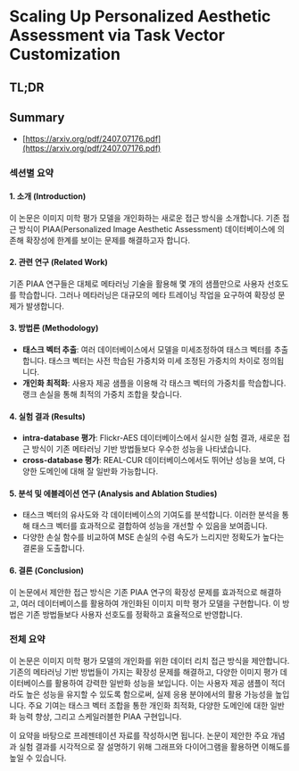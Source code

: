 # Scaling Up Personalized Aesthetic Assessment via Task Vector Customization
## TL;DR
## Summary
- [https://arxiv.org/pdf/2407.07176.pdf](https://arxiv.org/pdf/2407.07176.pdf)

### 섹션별 요약

#### 1. 소개 (Introduction)
이 논문은 이미지 미학 평가 모델을 개인화하는 새로운 접근 방식을 소개합니다. 기존 접근 방식이 PIAA(Personalized Image Aesthetic Assessment) 데이터베이스에 의존해 확장성에 한계를 보이는 문제를 해결하고자 합니다.

#### 2. 관련 연구 (Related Work)
기존 PIAA 연구들은 대체로 메타러닝 기술을 활용해 몇 개의 샘플만으로 사용자 선호도를 학습합니다. 그러나 메타러닝은 대규모의 메타 트레이닝 작업을 요구하여 확장성 문제가 발생합니다.

#### 3. 방법론 (Methodology)
- **태스크 벡터 추출**: 여러 데이터베이스에서 모델을 미세조정하여 태스크 벡터를 추출합니다. 태스크 벡터는 사전 학습된 가중치와 미세 조정된 가중치의 차이로 정의됩니다.
- **개인화 최적화**: 사용자 제공 샘플을 이용해 각 태스크 벡터의 가중치를 학습합니다. 랭크 손실을 통해 최적의 가중치 조합을 찾습니다.

#### 4. 실험 결과 (Results)
- **intra-database 평가**: Flickr-AES 데이터베이스에서 실시한 실험 결과, 새로운 접근 방식이 기존 메타러닝 기반 방법들보다 우수한 성능을 나타냈습니다.
- **cross-database 평가**: REAL-CUR 데이터베이스에서도 뛰어난 성능을 보여, 다양한 도메인에 대해 잘 일반화 가능합니다.

#### 5. 분석 및 에블레이션 연구 (Analysis and Ablation Studies)
- 태스크 벡터의 유사도와 각 데이터베이스의 기여도를 분석합니다. 이러한 분석을 통해 태스크 벡터를 효과적으로 결합하여 성능을 개선할 수 있음을 보여줍니다.
- 다양한 손실 함수를 비교하여 MSE 손실의 수렴 속도가 느리지만 정확도가 높다는 결론을 도출합니다.

#### 6. 결론 (Conclusion)
이 논문에서 제안한 접근 방식은 기존 PIAA 연구의 확장성 문제를 효과적으로 해결하고, 여러 데이터베이스를 활용하여 개인화된 이미지 미학 평가 모델을 구현합니다. 이 방법은 기존 방법들보다 사용자 선호도를 정확하고 효율적으로 반영합니다.

### 전체 요약
이 논문은 이미지 미학 평가 모델의 개인화를 위한 데이터 리치 접근 방식을 제안합니다. 기존의 메타러닝 기반 방법들이 가지는 확장성 문제를 해결하고, 다양한 이미지 평가 데이터베이스를 활용하여 강력한 일반화 성능을 보입니다. 이는 사용자 제공 샘플이 적더라도 높은 성능을 유지할 수 있도록 함으로써, 실제 응용 분야에서의 활용 가능성을 높입니다. 주요 기여는 태스크 벡터 조합을 통한 개인화 최적화, 다양한 도메인에 대한 일반화 능력 향상, 그리고 스케일러블한 PIAA 구현입니다.

이 요약을 바탕으로 프레젠테이션 자료를 작성하시면 됩니다. 논문이 제안한 주요 개념과 실험 결과를 시각적으로 잘 설명하기 위해 그래프와 다이어그램을 활용하면 이해도를 높일 수 있습니다.